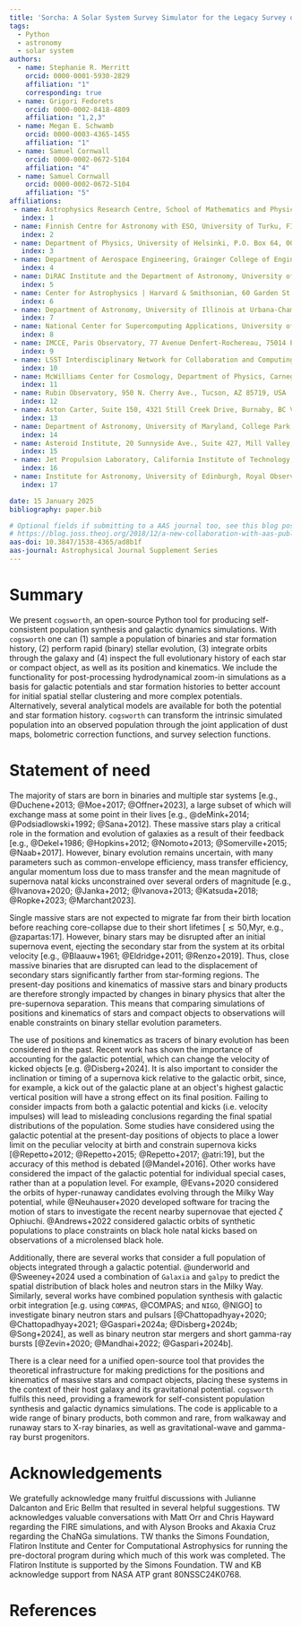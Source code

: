 ```yaml
---
title: 'Sorcha: A Solar System Survey Simulator for the Legacy Survey of Space and Time'
tags:
  - Python
  - astronomy
  - solar system
authors:
  - name: Stephanie R. Merritt
    orcid: 0000-0001-5930-2829
    affiliation: "1"
    corresponding: true
  - name: Grigori Fedorets
    orcid: 0000-0002-8418-4809
    affiliation: "1,2,3"
  - name: Megan E. Schwamb
    orcid: 0000-0003-4365-1455
    affiliation: "1"
  - name: Samuel Cornwall
    orcid: 0000-0002-0672-5104
    affiliation: "4"
  - name: Samuel Cornwall
    orcid: 0000-0002-0672-5104
    affiliation: "5"
affiliations:
 - name: Astrophysics Research Centre, School of Mathematics and Physics, Queen’s University Belfast, Belfast BT7 1NN, UK
   index: 1
 - name: Finnish Centre for Astronomy with ESO, University of Turku, FI-20014 Turku, Finland
   index: 2
 - name: Department of Physics, University of Helsinki, P.O. Box 64, 00014 Helsinki, Finland
   index: 3
 - name: Department of Aerospace Engineering, Grainger College of Engineering, University of Illinois at Urbana-Champaign,Urbana, IL 61801, USA
   index: 4
 - name: DiRAC Institute and the Department of Astronomy, University of Washington, 3910 15th Ave NE, Seattle, WA 98195, USA
   index: 5
 - name: Center for Astrophysics | Harvard & Smithsonian, 60 Garden St., MS 51, Cambridge, MA 02138, USA
   index: 6
 - name: Department of Astronomy, University of Illinois at Urbana-Champaign, Urbana, IL 61801, USA
   index: 7
 - name: National Center for Supercomputing Applications, University of Illinois at Urbana-Champaign, Urbana, IL 61801, USA
   index: 8
 - name: IMCCE, Paris Observatory, 77 Avenue Denfert-Rochereau, 75014 Paris, France
   index: 9
 - name: LSST Interdisciplinary Network for Collaboration and Computing Frameworks, 933 N. Cherry Avenue, Tucson AZ 8572
   index: 10
 - name: McWilliams Center for Cosmology, Department of Physics, Carnegie Mellon University, Pittsburgh, PA 15213, USA
   index: 11
 - name: Rubin Observatory, 950 N. Cherry Ave., Tucson, AZ 85719, USA
   index: 12
 - name: Aston Carter, Suite 150, 4321 Still Creek Drive, Burnaby, BC V5C6S, Canada
   index: 13
 - name: Department of Astronomy, University of Maryland, College Park, MD 20742-0001, USA
   index: 14
 - name: Asteroid Institute, 20 Sunnyside Ave., Suite 427, Mill Valley, CA 94941, USA
   index: 15
 - name: Jet Propulsion Laboratory, California Institute of Technology, Pasadena, CA, USA
   index: 16
 - name: Institute for Astronomy, University of Edinburgh, Royal Observatory, Edinburgh, EH9 3HJ, UK
   index: 17

date: 15 January 2025
bibliography: paper.bib

# Optional fields if submitting to a AAS journal too, see this blog post:
# https://blog.joss.theoj.org/2018/12/a-new-collaboration-with-aas-publishing
aas-doi: 10.3847/1538-4365/ad8b1f
aas-journal: Astrophysical Journal Supplement Series
---
```


# Summary

We present `cogsworth`, an open-source Python tool for producing self-consistent population synthesis and galactic dynamics simulations. With `cogsworth` one can (1) sample a population of binaries and star formation history, (2) perform rapid (binary) stellar evolution, (3) integrate orbits through the galaxy and (4) inspect the full evolutionary history of each star or compact object, as well as its position and kinematics. We include the functionality for post-processing hydrodynamical zoom-in simulations as a basis for galactic potentials and star formation histories to better account for initial spatial stellar clustering and more complex potentials. Alternatively, several analytical models are available for both the potential and star formation history. `cogsworth` can transform the intrinsic simulated population into an observed population through the joint application of dust maps, bolometric correction functions, and survey selection functions.

# Statement of need

The majority of stars are born in binaries and multiple star systems [e.g., @Duchene+2013; @Moe+2017; @Offner+2023], a large subset of which will exchange mass at some point in their lives [e.g.,  @deMink+2014; @Podsiadlowski+1992; @Sana+2012]. These massive stars play a critical role in the formation and evolution of galaxies as a result of their feedback [e.g., @Dekel+1986; @Hopkins+2012; @Nomoto+2013; @Somerville+2015; @Naab+2017]. However, binary evolution remains uncertain, with many parameters such as common-envelope efficiency, mass transfer efficiency, angular momentum loss due to mass transfer and the mean magnitude of supernova natal kicks unconstrained over several orders of magnitude [e.g., @Ivanova+2020; @Janka+2012; @Ivanova+2013; @Katsuda+2018; @Ropke+2023; @Marchant2023].

Single massive stars are not expected to migrate far from their birth location before reaching core-collapse due to their short lifetimes [$\lesssim50$\,Myr, e.g., @zapartas:17]. However, binary stars may be disrupted after an initial supernova event, ejecting the secondary star from the system at its orbital velocity [e.g., @Blaauw+1961; @Eldridge+2011; @Renzo+2019]. Thus, close massive binaries that are disrupted can lead to the displacement of secondary stars significantly farther from star-forming regions. The present-day positions and kinematics of massive stars and binary products are therefore strongly impacted by changes in binary physics that alter the pre-supernova separation. This means that comparing simulations of positions and kinematics of stars and compact objects to observations will enable constraints on binary stellar evolution parameters.

The use of positions and kinematics as tracers of binary evolution has been considered in the past. Recent work has shown the importance of accounting for the galactic potential, which can change the velocity of kicked objects [e.g. @Disberg+2024]. It is also important to consider the inclination or timing of a supernova kick relative to the galactic orbit, since, for example, a kick out of the galactic plane at an object's highest galactic vertical position will have a strong effect on its final position. Failing to consider impacts from both a galactic potential and kicks (i.e. velocity impulses) will lead to misleading conclusions regarding the final spatial distributions of the population. Some studies have considered using the galactic potential at the present-day positions of objects to place a lower limit on the peculiar velocity at birth and constrain supernova kicks [@Repetto+2012; @Repetto+2015; @Repetto+2017; @atri:19], but the accuracy of this method is debated [@Mandel+2016]. Other works have considered the impact of the galactic potential for individual special cases, rather than at a population level. For example, @Evans+2020 considered the orbits of hyper-runaway candidates evolving through the Milky Way potential, while @Neuhauser+2020 developed software for tracing the motion of stars to investigate the recent nearby supernovae that ejected $\zeta$ Ophiuchi. @Andrews+2022 considered galactic orbits of synthetic populations to place constraints on black hole natal kicks based on observations of a microlensed black hole.

Additionally, there are several works that consider a full population of objects integrated through a galactic potential. @underworld and @Sweeney+2024 used a combination of `Galaxia` and `galpy` to predict the spatial distribution of black holes and neutron stars in the Milky Way. Similarly, several works have combined population synthesis with galactic orbit integration [e.g. using `COMPAS`, @COMPAS; and `NIGO`, @NIGO] to investigate binary neutron stars and pulsars [@Chattopadhyay+2020; @Chattopadhyay+2021; @Gaspari+2024a; @Disberg+2024b; @Song+2024], as well as binary neutron star mergers and short gamma-ray bursts [@Zevin+2020; @Mandhai+2022; @Gaspari+2024b].

There is a clear need for a unified open-source tool that provides the theoretical infrastructure for making predictions for the positions and kinematics of massive stars and compact objects, placing these systems in the context of their host galaxy and its gravitational potential. `cogsworth` fulfils this need, providing a framework for self-consistent population synthesis and galactic dynamics simulations. The code is applicable to a wide range of binary products, both common and rare, from walkaway and runaway stars to X-ray binaries, as well as gravitational-wave and gamma-ray burst progenitors.

# Acknowledgements

We gratefully acknowledge many fruitful discussions with Julianne Dalcanton and Eric Bellm that resulted in several helpful suggestions. TW acknowledges valuable conversations with Matt Orr and Chris Hayward regarding the FIRE simulations, and with Alyson Brooks and Akaxia Cruz regarding the ChaNGa simulations. TW thanks the Simons Foundation, Flatiron Institute and Center for Computational Astrophysics for running the pre-doctoral program during which much of this work was completed. The Flatiron Institute is supported by the Simons Foundation. TW and KB acknowledge support from NASA ATP grant 80NSSC24K0768.

# References
